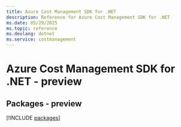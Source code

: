 ```yaml
---
title: Azure Cost Management SDK for .NET
description: Reference for Azure Cost Management SDK for .NET
ms.date: 05/29/2025
ms.topic: reference
ms.devlang: dotnet
ms.service: costmanagement
---
```

# Azure Cost Management SDK for .NET - preview
## Packages - preview
[!INCLUDE [packages](cost-management-index.md)]